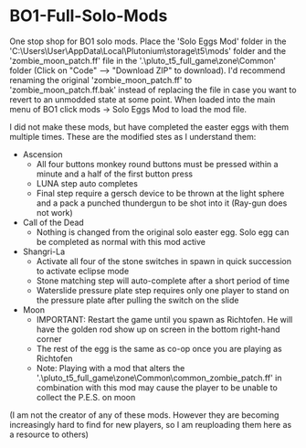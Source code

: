 # BO1-Full-Solo-Mods
One stop shop for BO1 solo mods. Place the 'Solo Eggs Mod' folder in the 'C:\Users\User\AppData\Local\Plutonium\storage\t5\mods' folder and the 'zombie_moon_patch.ff' file in the '.\pluto_t5_full_game\zone\Common' folder (Click on "Code" --> "Download ZIP" to download). I'd recommend renaming the original 'zombie_moon_patch.ff' to  'zombie_moon_patch.ff.bak' instead of replacing the file in case you want to revert to an unmodded state at some point. When loaded into the main menu of BO1 click mods -> Solo Eggs Mod to load the mod file. 

I did not make these mods, but have completed the easter eggs with them multiple times. These are the modified stes as I understand them:
- Ascension
  * All four buttons monkey round buttons must be pressed within a minute and a half of the first button press
  * LUNA step auto completes
  * Final step require a gersch device to be thrown at the light sphere and a pack a punched thundergun to be shot into it (Ray-gun does not work)
- Call of the Dead
  * Nothing is changed from the original solo easter egg. Solo egg can be completed as normal with this mod active
- Shangri-La
  * Activate all four of the stone switches in spawn in quick succession to activate eclipse mode
  * Stone matching step will auto-complete after a short period of time
  * Waterslide pressure plate step requires only one player to stand on the pressure plate after pulling the switch on the slide
- Moon
  * IMPORTANT: Restart the game until you spawn as Richtofen. He will have the golden rod show up on screen in the bottom right-hand corner
  * The rest of the egg is the same as co-op once you are playing as Richtofen
  * Note: Playing with a mod that alters the '.\pluto_t5_full_game\zone\Common\common_zombie_patch.ff' in combination with this mod may cause the player to be unable to collect the P.E.S. on moon

(I am not the creator of any of these mods. However they are becoming increasingly hard to find for new players, so I am reuploading them here as a resource to others)
